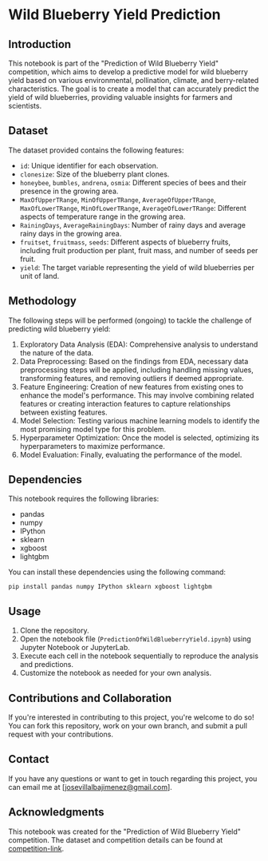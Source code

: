 # Wild Blueberry Yield Prediction

## Introduction
This notebook is part of the "Prediction of Wild Blueberry Yield" competition, which aims to develop a predictive model for wild blueberry yield based on various environmental, pollination, climate, and berry-related characteristics. The goal is to create a model that can accurately predict the yield of wild blueberries, providing valuable insights for farmers and scientists.

## Dataset
The dataset provided contains the following features:

- `id`: Unique identifier for each observation.
- `clonesize`: Size of the blueberry plant clones.
- `honeybee`, `bumbles`, `andrena`, `osmia`: Different species of bees and their presence in the growing area.
- `MaxOfUpperTRange`, `MinOfUpperTRange`, `AverageOfUpperTRange`, `MaxOfLowerTRange`, `MinOfLowerTRange`, `AverageOfLowerTRange`: Different aspects of temperature range in the growing area.
- `RainingDays`, `AverageRainingDays`: Number of rainy days and average rainy days in the growing area.
- `fruitset`, `fruitmass`, `seeds`: Different aspects of blueberry fruits, including fruit production per plant, fruit mass, and number of seeds per fruit.
- `yield`: The target variable representing the yield of wild blueberries per unit of land.

## Methodology
The following steps will be performed (ongoing) to tackle the challenge of predicting wild blueberry yield:

1. Exploratory Data Analysis (EDA): Comprehensive analysis to understand the nature of the data.
2. Data Preprocessing: Based on the findings from EDA, necessary data preprocessing steps will be applied, including handling missing values, transforming features, and removing outliers if deemed appropriate.
3. Feature Engineering: Creation of new features from existing ones to enhance the model's performance. This may involve combining related features or creating interaction features to capture relationships between existing features.
4. Model Selection: Testing various machine learning models to identify the most promising model type for this problem.
5. Hyperparameter Optimization: Once the model is selected, optimizing its hyperparameters to maximize performance.
6. Model Evaluation: Finally, evaluating the performance of the model.

## Dependencies
This notebook requires the following libraries:
- pandas
- numpy
- IPython
- sklearn
- xgboost
- lightgbm

You can install these dependencies using the following command:

```pip install pandas numpy IPython sklearn xgboost lightgbm```

## Usage
1. Clone the repository.
2. Open the notebook file (`PredictionOfWildBlueberryYield.ipynb`) using Jupyter Notebook or JupyterLab.
3. Execute each cell in the notebook sequentially to reproduce the analysis and predictions.
4. Customize the notebook as needed for your own analysis.

## Contributions and Collaboration

If you're interested in contributing to this project, you're welcome to do so! You can fork this repository, work on your own branch, and submit a pull request with your contributions.

## Contact

If you have any questions or want to get in touch regarding this project, you can email me at [josevillalbajimenez@gmail.com].

## Acknowledgments
This notebook was created for the "Prediction of Wild Blueberry Yield" competition. The dataset and competition details can be found at [competition-link].

[competition-link]: [https://www.example.com](https://www.kaggle.com/competitions/playground-series-s3e14)
